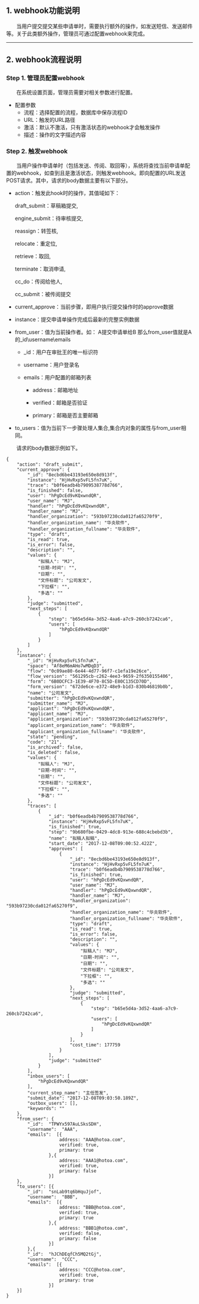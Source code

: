 ## 1. webhook功能说明
&#160; &#160; &#160; &#160;当用户提交提交某些申请单时，需要执行额外的操作，如发送短信、发送邮件等。关于此类额外操作，管理员可通过配置webhook来完成。

---

## 2. webhook流程说明

### Step 1. 管理员配置webhook

&#160; &#160; &#160; &#160;在系统设置页面，管理员需要对相关参数进行配置。  

 - 配置参数
   - 流程：选择配置的流程，数据库中保存流程ID
   - URL：触发的URL路径
   - 激活：默认不激活，只有激活状态的webhook才会触发操作
   - 描述：操作的文字描述内容

### Step 2. 触发webhook

&#160; &#160; &#160; &#160;当用户操作申请单时（包括发送、传阅、取回等），系统将查找当前申请单配置的webhook，如查到且是激活状态，则触发webhook。即向配置的URL发送POST请求。其中，请求的body数据主要有以下部分。  

 - action：触发此hook时的操作，其值域如下：

   draft_submit：草稿箱提交,

   engine_submit：待审核提交,

   reassign：转签核,

   relocate：重定位,   

   retrieve：取回,   

   terminate：取消申请,  

   cc_do：传阅给他人, 

   cc_submit：被传阅提交  

 - current_approve：当前步骤，即用户执行提交操作时的approve数据

 - instance：提交申请单操作完成后最新的完整实例数据

 - from_user：值为当前操作者。如： A提交申请单给B 那么from_user值就是A的_id\username\emails

    - _id：用户在审批王的唯一标识符

    - username：用户登录名

    - emails：用户配置的邮箱列表

      - address：邮箱地址

      - verified：邮箱是否验证

      - primary：邮箱是否主要邮箱

  - to_users：值为当前下一步骤处理人集合,集合内对象的属性与from_user相同。

&#160; &#160; &#160; &#160;请求的body数据示例如下。
```
{
    "action": "draft_submit",
    "current_approve": {
        "_id": "8ecbd6be43193e650e8d913f",
        "instance": "HjHvRxp5vFL5fn7uK",
        "trace": "b0f6eadb4b7909538778d766",
        "is_finished": false,
        "user": "hPgDcEd9vKQxwndQR",
        "user_name": "MJ",
        "handler": "hPgDcEd9vKQxwndQR",
        "handler_name": "MJ",
        "handler_organization": "593b97230cda012fa65270f9",
        "handler_organization_name": "华炎软件",
        "handler_organization_fullname": "华炎软件",
        "type": "draft",
        "is_read": true,
        "is_error": false,
        "description": "",
        "values": {
            "拟稿人": "MJ",
            "日期-时间": "",
            "日期": "",
            "文件标题": "公司发文",
            "下拉框": "",
            "多选": ""
        },
        "judge": "submitted",
        "next_steps": [
            {
                "step": "b65e5d4a-3d52-4aa6-a7c9-260cb7242ca6",
                "users": [
                    "hPgDcEd9vKQxwndQR"
                ]
            }
        ]
    }, 
    "instance": {
        "_id": "HjHvRxp5vFL5fn7uK",
        "space": "Af8eM6mAHo7wMDqD3",
        "flow": "0c09ae80-6e44-4d77-96f7-c1efa19e26ce",
        "flow_version": "561295cb-c262-4ee3-9659-2f6350155406",
        "form": "6B0DCFC3-1E39-4F70-8C5D-E80C135CD70D",
        "form_version": "672de6ce-e372-48e9-b1d3-830b46819b0b",
        "name": "公司发文",
        "submitter": "hPgDcEd9vKQxwndQR",
        "submitter_name": "MJ",
        "applicant": "hPgDcEd9vKQxwndQR",
        "applicant_name": "MJ",
        "applicant_organization": "593b97230cda012fa65270f9",
        "applicant_organization_name": "华炎软件",
        "applicant_organization_fullname": "华炎软件",
        "state": "pending",
        "code": "21",
        "is_archived": false,
        "is_deleted": false,
        "values": {
            "拟稿人": "MJ",
            "日期-时间": "",
            "日期": "",
            "文件标题": "公司发文",
            "下拉框": "",
            "多选": ""
        },
        "traces": [
            {
                "_id": "b0f6eadb4b7909538778d766",
                "instance": "HjHvRxp5vFL5fn7uK",
                "is_finished": true,
                "step": "9b680fbe-0429-4dc8-913e-688c4cbebd3b",
                "name": "拟稿人拟稿",
                "start_date": "2017-12-08T09:00:52.422Z",
                "approves": [
                    {
                        "_id": "8ecbd6be43193e650e8d913f",
                        "instance": "HjHvRxp5vFL5fn7uK",
                        "trace": "b0f6eadb4b7909538778d766",
                        "is_finished": true,
                        "user": "hPgDcEd9vKQxwndQR",
                        "user_name": "MJ",
                        "handler": "hPgDcEd9vKQxwndQR",
                        "handler_name": "MJ",
                        "handler_organization": "593b97230cda012fa65270f9",
                        "handler_organization_name": "华炎软件",
                        "handler_organization_fullname": "华炎软件",
                        "type": "draft",
                        "is_read": true,
                        "is_error": false,
                        "description": "",
                        "values": {
                            "拟稿人": "MJ",
                            "日期-时间": "",
                            "日期": "",
                            "文件标题": "公司发文",
                            "下拉框": "",
                            "多选": ""
                        },
                        "judge": "submitted",
                        "next_steps": [
                            {
                                "step": "b65e5d4a-3d52-4aa6-a7c9-260cb7242ca6",
                                "users": [
                                    "hPgDcEd9vKQxwndQR"
                                ]
                            }
                        ],
                        "cost_time": 177759
                    }
                ],
                "judge": "submitted"
            }
        ],
        "inbox_users": [
            "hPgDcEd9vKQxwndQR"
        ],
        "current_step_name": "主任签发",
        "submit_date": "2017-12-08T09:03:50.189Z",
        "outbox_users": [],
        "keywords": ""
    },
    "from_user": {
        "_id":  "TPWYx597AuLSksSDH",
        "username":  "AAA",
        "emails":  [{
                    address: "AAA@hotoa.com",
                    verified: true,
                    primary: true
                },{
                    address: "AAA1@hotoa.com",
                    verified: true,
                    primary: false
                }]
    },
    "to_users": [{
        "_id":  "snLab9tq6bHquJjof",
        "username":  "BBB",
        "emails":  [{
                    address: "BBB@hotoa.com",
                    verified: true,
                    primary: true
                },{
                    address: "BBB1@hotoa.com",
                    verified: false,
                    primary: false
                }]
        },{
        "_id":  "hJChDEqfCh5MQ2tGj",
        "username":  "CCC",
        "emails":  [{
                    address: "CCC@hotoa.com",
                    verified: true,
                    primary: true
                }]
    }]
}
```
